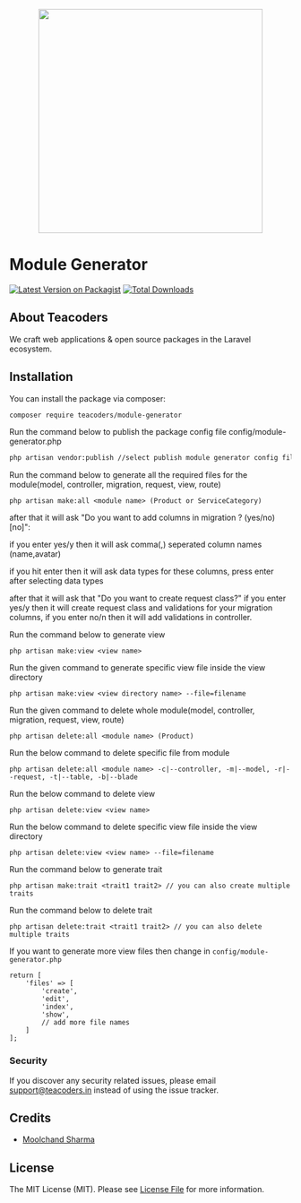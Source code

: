 <p align="center"><a href="https://teacoders.in" target="_blank"><img src="https://teacoders.in/images/logo.png" width="400"></a></p>

# Module Generator

[![Latest Version on Packagist](https://img.shields.io/packagist/v/teacoders/module-generator.svg?style=flat-square)](https://packagist.org/packages/teacoders/module-generator)
[![Total Downloads](https://img.shields.io/packagist/dt/teacoders/module-generator.svg?style=flat-square)](https://packagist.org/packages/teacoders/module-generator)

## About Teacoders

We craft web applications & open source packages in the Laravel ecosystem.

## Installation

You can install the package via composer:

```bash
composer require teacoders/module-generator
```
Run the command below to publish the package config file config/module-generator.php

```bash
php artisan vendor:publish //select publish module generator config file
```
Run the command below to generate all the required files for the module(model, controller, migration, request, view, route)

```
php artisan make:all <module name> (Product or ServiceCategory)
```

after that it will ask  "Do you want to add columns in migration ? (yes/no) [no]":

if you enter yes/y then it will ask comma(,) seperated column names (name,avatar)

if you hit enter then it will ask data types for these columns, press enter after selecting data types

after that it will ask that "Do you want to create request class?" if you enter yes/y then it will create request class and validations for your migration columns, if you enter no/n then it will add validations in controller.

Run the command below to generate view 

```
php artisan make:view <view name>
```
Run the given command to generate specific view file inside the view directory 
```
php artisan make:view <view directory name> --file=filename
```
Run the given command to delete whole module(model, controller, migration, request, view, route)

```
php artisan delete:all <module name> (Product)

```

Run the below command to delete specific file from module

```
php artisan delete:all <module name> -c|--controller, -m|--model, -r|--request, -t|--table, -b|--blade
```

Run the below command to delete view

```
php artisan delete:view <view name>
```
Run the below command to delete specific view file inside the view directory

```
php artisan delete:view <view name> --file=filename
```
Run the command below to generate trait

```
php artisan make:trait <trait1 trait2> // you can also create multiple traits
```
Run the command below to delete trait

```
php artisan delete:trait <trait1 trait2> // you can also delete multiple traits
```

If you want to generate more view files then change in `config/module-generator.php`
```
return [
    'files' => [
        'create',
        'edit',
        'index',
        'show', 
        // add more file names
    ]
];
```

### Security

If you discover any security related issues, please email support@teacoders.in instead of using the issue tracker.

## Credits

- [Moolchand Sharma](https://github.com/technical-ms)

## License

The MIT License (MIT). Please see [License File](LICENSE.md) for more information.